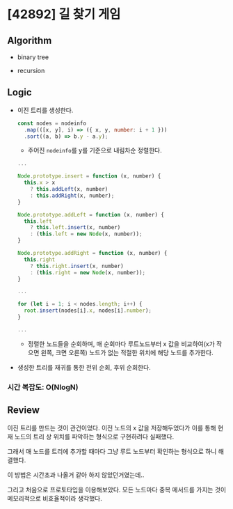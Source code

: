 # [42892] 길 찾기 게임

## Algorithm

- binary tree

- recursion

## Logic

- 이진 트리를 생성한다.

  ```js
  const nodes = nodeinfo
    .map(([x, y], i) => ({ x, y, number: i + 1 }))
    .sort((a, b) => b.y - a.y);
  ```

  - 주어진 `nodeinfo`를 y를 기준으로 내림차순 정렬한다.

  ```js
  ...

  Node.prototype.insert = function (x, number) {
    this.x > x
      ? this.addLeft(x, number)
      : this.addRight(x, number);
  }

  Node.prototype.addLeft = function (x, number) {
    this.left
      ? this.left.insert(x, number)
      : (this.left = new Node(x, number));
  }

  Node.prototype.addRight = function (x, number) {
    this.right
      ? this.right.insert(x, number)
      : (this.right = new Node(x, number));
  }

  ...

  for (let i = 1; i < nodes.length; i++) {
    root.insert(nodes[i].x, nodes[i].number);
  }

  ...
  ```

  - 정렬한 노드들을 순회하며, 매 순회마다 루트노드부터 x 값을 비교하여(x가 작으면 왼쪽, 크면 오른쪽) 노드가 없는 적절한 위치에 해당 노드를 추가한다.

- 생성한 트리를 재귀를 통한 전위 순회, 후위 순회한다.

### 시간 복잡도: O(NlogN)

## Review

이진 트리를 만드는 것이 관건이었다. 이전 노드의 x 값을 저장해두었다가 이를 통해 현재 노드의 트리 상 위치를 파악하는 형식으로 구현하려다 실패했다.

그래서 매 노드를 트리에 추가할 때마다 그냥 루트 노드부터 확인하는 형식으로 하니 해결했다.

이 방법은 시간초과 나올거 같아 하지 않았던거였는데..

그리고 처음으로 프로토타입을 이용해보았다. 모든 노드마다 중복 메서드를 가지는 것이 메모리적으로 비효율적이라 생각했다.
